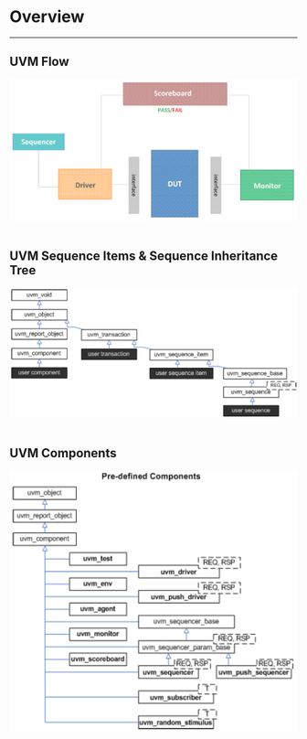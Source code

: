 # Overview
---
## UVM Flow
![image info](./ref/uvm_flow.png)
<br><br>

## UVM Sequence Items & Sequence Inheritance Tree
![image info](./ref/uvm_sequence.png)
<br><br>

## UVM Components
![image info](./ref/uvm_components.png)
